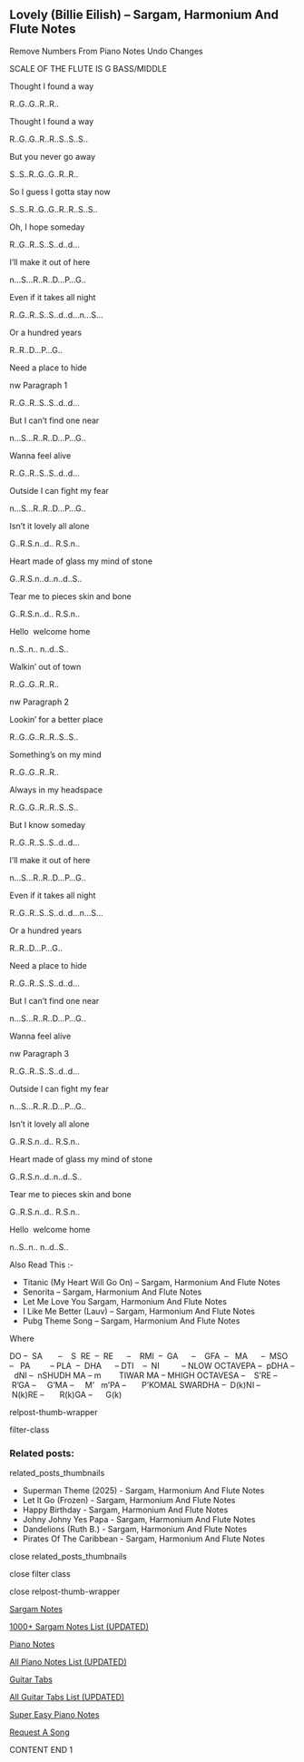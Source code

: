 
## Lovely (Billie Eilish) – Sargam, Harmonium And Flute Notes

Remove Numbers From Piano Notes
Undo Changes

SCALE OF THE FLUTE IS G BASS/MIDDLE

Thought I found a way

R..G..G..R..R..

Thought I found a way

R..G..G..R..R..S..S..S..

But you never go away

S..S..R..G..G..R..R..

So I guess I gotta stay now

S..S..R..G..G..R..R..S..S..

Oh, I hope someday

R..G..R..S..S..d..d…

I’ll make it out of here

n…S…R..R..D…P…G..

Even if it takes all night

R..G..R..S..S..d..d…n…S…

Or a hundred years

R..R..D…P…G..

Need a place to hide

nw Paragraph 1

R..G..R..S..S..d..d…

But I can’t find one near

n…S…R..R..D…P…G..

Wanna feel alive

R..G..R..S..S..d..d…

Outside I can fight my fear

n…S…R..R..D…P…G..

Isn’t it lovely all alone

G..R.S.n..d.. R.S.n..

Heart made of glass my mind of stone

G..R.S.n..d..n..d..S..

Tear me to pieces skin and bone

G..R.S.n..d.. R.S.n..

Hello  welcome home

n..S..n.. n..d..S..

Walkin’ out of town

R..G..G..R..R..

nw Paragraph 2

Lookin’ for a better place

R..G..G..R..R..S..S..

Something’s on my mind

R..G..G..R..R..

Always in my headspace

R..G..G..R..R..S..S..

But I know someday

R..G..R..S..S..d..d…

I’ll make it out of here

n…S…R..R..D…P…G..

Even if it takes all night

R..G..R..S..S..d..d…n…S…

Or a hundred years

R..R..D…P…G..

Need a place to hide

R..G..R..S..S..d..d…

But I can’t find one near

n…S…R..R..D…P…G..

Wanna feel alive

nw Paragraph 3

R..G..R..S..S..d..d…

Outside I can fight my fear

n…S…R..R..D…P…G..

Isn’t it lovely all alone

G..R.S.n..d.. R.S.n..

Heart made of glass my mind of stone

G..R.S.n..d..n..d..S..

Tear me to pieces skin and bone

G..R.S.n..d.. R.S.n..

Hello  welcome home

n..S..n.. n..d..S..

Also Read This :-

* Titanic (My Heart Will Go On) – Sargam, Harmonium And Flute Notes
* Senorita – Sargam, Harmonium And Flute Notes
* Let Me Love You Sargam, Harmonium And Flute Notes
* I Like Me Better (Lauv) – Sargam, Harmonium And Flute Notes
* Pubg Theme Song – Sargam, Harmonium And Flute Notes

Where

DO –  SA       –    S  RE  –  RE      –    RMI  –  GA      –    GFA  –   MA      –  MSO  –   PA         – PLA  –  DHA      – DTI    –  NI          – NLOW OCTAVEPA –  pDHA –  dNI –  nSHUDH MA – m        TIWAR MA – MHIGH OCTAVESA –    S’RE –     R’GA –     G’MA –     M’   m’PA –       P’KOMAL SWARDHA –  D(k)NI –       N(k)RE –       R(k)GA –      G(k)

relpost-thumb-wrapper

filter-class

### Related posts:

related_posts_thumbnails

* Superman Theme (2025) - Sargam, Harmonium And Flute Notes
* Let It Go (Frozen) - Sargam, Harmonium And Flute Notes
* Happy Birthday - Sargam, Harmonium And Flute Notes
* Johny Johny Yes Papa - Sargam, Harmonium And Flute Notes
* Dandelions (Ruth B.) - Sargam, Harmonium And Flute Notes
* Pirates Of The Caribbean - Sargam, Harmonium And Flute Notes

close related_posts_thumbnails

close filter class

close relpost-thumb-wrapper

[Sargam Notes](https://www.notationsworld.com/sargam-notes.html)

[1000+ Sargam Notes List (UPDATED)](https://www.notationsworld.com/all-songs-list-sargam-notes.html)

[Piano Notes](https://www.notationsworld.com/piano-notes.html)

[All Piano Notes List (UPDATED)](https://www.notationsworld.com/all-songs-list-piano-notes.html)

[Guitar Tabs](https://www.notationsworld.com/guitar-tabs.html)

[All Guitar Tabs List (UPDATED)](https://www.notationsworld.com/all-songs-list-guitar-tabs.html)

[Super Easy Piano Notes](https://studywall.in/)

[Request A Song](https://www.notationsworld.com/request-a-song.html)

CONTENT END 1


